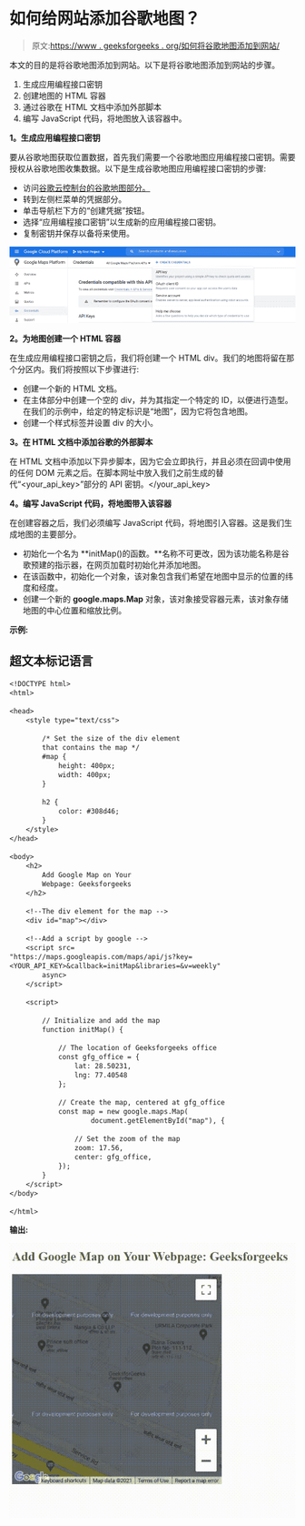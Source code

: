 # 如何给网站添加谷歌地图？

> 原文:[https://www . geeksforgeeks . org/如何将谷歌地图添加到网站/](https://www.geeksforgeeks.org/how-to-add-google-maps-to-a-website/)

本文的目的是将谷歌地图添加到网站。以下是将谷歌地图添加到网站的步骤。

1.  生成应用编程接口密钥
2.  创建地图的 HTML 容器
3.  通过谷歌在 HTML 文档中添加外部脚本
4.  编写 JavaScript 代码，将地图放入该容器中。

**1。生成应用编程接口密钥**

要从谷歌地图获取位置数据，首先我们需要一个谷歌地图应用编程接口密钥。需要授权从谷歌地图收集数据。以下是生成谷歌地图应用编程接口密钥的步骤:

*   访问[谷歌云控制台的谷歌地图部分。](https://console.cloud.google.com/project/_/google/maps-apis/overview)
*   转到左侧栏菜单的凭据部分。
*   单击导航栏下方的“创建凭据”按钮。
*   选择“应用编程接口密钥”以生成新的应用编程接口密钥。
*   复制密钥并保存以备将来使用。

![](img/a6635ebbad11277065b9161b5209ab1e.png)

**2。为地图创建一个 HTML 容器**

在生成应用编程接口密钥之后，我们将创建一个 HTML div。我们的地图将留在那个分区内。我们将按照以下步骤进行:

*   创建一个新的 HTML 文档。
*   在主体部分中创建一个空的 div，并为其指定一个特定的 ID，以便进行造型。在我们的示例中，给定的特定标识是“地图”，因为它将包含地图。
*   创建一个样式标签并设置 div 的大小。

**3。在 HTML 文档中添加谷歌的外部脚本**

在 HTML 文档中添加以下异步脚本，因为它会立即执行，并且必须在回调中使用的任何 DOM 元素之后。在脚本网址中放入我们之前生成的替代“<your_api_key>”部分的 API 密钥。</your_api_key>

**4。编写 JavaScript 代码，将地图带入该容器**

在创建容器之后，我们必须编写 JavaScript 代码，将地图引入容器。这是我们生成地图的主要部分。

*   初始化一个名为 **initMap()的函数。**名称不可更改，因为该功能名称是谷歌预建的指示器，在网页加载时初始化并添加地图。
*   在该函数中，初始化一个对象，该对象包含我们希望在地图中显示的位置的纬度和经度。
*   创建一个新的 **google.maps.Map** 对象，该对象接受容器元素，该对象存储地图的中心位置和缩放比例。

**示例:**

## 超文本标记语言

```htmlhtml
<!DOCTYPE html>
<html>

<head>
    <style type="text/css">

        /* Set the size of the div element 
        that contains the map */
        #map {
            height: 400px;
            width: 400px;
        }

        h2 {
            color: #308d46;
        }
    </style>
</head>

<body>
    <h2>
        Add Google Map on Your 
        Webpage: Geeksforgeeks
    </h2>

    <!--The div element for the map -->
    <div id="map"></div>

    <!--Add a script by google -->
    <script src=
"https://maps.googleapis.com/maps/api/js?key=<YOUR_API_KEY>&callback=initMap&libraries=&v=weekly"
        async>
    </script>

    <script>

        // Initialize and add the map
        function initMap() {

            // The location of Geeksforgeeks office
            const gfg_office = {
                lat: 28.50231,
                lng: 77.40548
            };

            // Create the map, centered at gfg_office
            const map = new google.maps.Map(
                    document.getElementById("map"), {

                // Set the zoom of the map
                zoom: 17.56,
                center: gfg_office,
            });
        }
    </script>
</body>

</html>
```

**输出:**

![](img/c881b829409e5f8cb950150cb048a7a2.png)